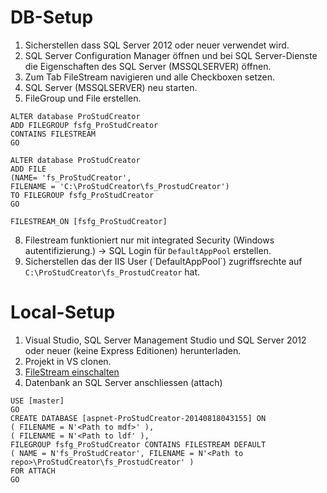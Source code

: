 DB-Setup
======

1. Sicherstellen dass SQL Server 2012 oder neuer verwendet wird.
2. SQL Server Configuration Manager öffnen und bei SQL Server-Dienste die Eigenschaften des SQL Server (MSSQLSERVER) öffnen.
3. Zum Tab FileStream navigieren und alle Checkboxen setzen.
4. SQL Server (MSSQLSERVER) neu starten.
5. FileGroup und File erstellen.

```
ALTER database ProStudCreator
ADD FILEGROUP fsfg_ProStudCreator
CONTAINS FILESTREAM
GO

ALTER database ProStudCreator
ADD FILE
(NAME= 'fs_ProStudCreator',
FILENAME = 'C:\ProStudCreator\fs_ProstudCreator')
TO FILEGROUP fsfg_ProStudCreator
GO

FILESTREAM_ON [fsfg_ProStudCreator]
```

8. Filestream funktioniert nur mit integrated Security (Windows autentifizierung.) -> SQL Login für `DefaultAppPool` erstellen.
9. Sicherstellen das der IIS User (´DefaultAppPool´) zugriffsrechte auf `C:\ProStudCreator\fs_ProstudCreator` hat.




Local-Setup
======

1. Visual Studio, SQL Server Management Studio und SQL Server 2012 oder neuer (keine Express Editionen) herunterladen.
2. Projekt in VS clonen.
3. [FileStream einschalten](https://docs.microsoft.com/en-us/sql/relational-databases/blob/enable-and-configure-filestream)
4. Datenbank an SQL Server anschliessen (attach)

```
USE [master]
GO
CREATE DATABASE [aspnet-ProStudCreator-20140818043155] ON 
( FILENAME = N'<Path to mdf>' ),
( FILENAME = N'<Path to ldf' ),
FILEGROUP fsfg_ProStudCreator CONTAINS FILESTREAM DEFAULT 
( NAME = N'fs_ProStudCreator', FILENAME = N'<Path to repo>\ProStudCreator\fs_ProstudCreator' )
FOR ATTACH
GO
```

